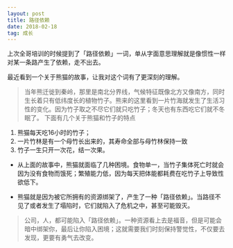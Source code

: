 ```yaml
---
layout: post
title: 路径依赖
date: 2018-02-18
tag: 成长
---
```

上次全哥培训的时候提到了「路径依赖」一词，单从字面意思理解就是像惯性一样对某一条路产生了依赖，走不出去。

最近看到一个关于熊猫的故事，让我对这个词有了更深刻的理解。
> 当年熊迁徙到秦岭，那里是南北分界线，气候特征既像北方又像南方，同时生长着只有低纬度长的植物竹子。熊来的这里看到一片竹海就发生了生活习性的变化。因为竹子取之不尽它们就只吃竹子；冬天也有东西吃它们就不冬眠了。
下面有几个关于熊猫和竹子的特点
1. 熊猫每天吃16小时的竹子；
2. 一片竹林是有一个母竹长出来的，其寿命全部与母竹林保持一致
3. 竹子一生只开一次花，结一次果。 

- 从上面的故事中，熊猫就面临了几种困境。食物单一，当竹子集体死亡时就会因为没有食物而饿死；繁殖能力低，因为每天把体能都耗费在吃竹子上导致性欲低下。

- 熊猫就是因为被它所拥有的资源绑架了，产生了一种「路径依赖」。当路径不见了或者发生了塌陷时，它们就陷入了危机之中，甚至可能毁灭。

> 公司，人，都可能陷入「路径依赖」。一种资源看上去是福音，但是可能会暗中绑架你，最后让你陷入困境；这就需要我们时刻保持警觉性，不仅要去发现，更要有勇气去改变。



